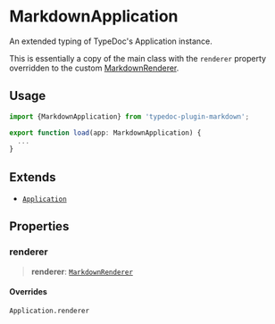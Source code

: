 # MarkdownApplication

An extended typing of TypeDoc's Application instance.

This is essentially a copy of the main class with the `renderer` property overridden to the custom [MarkdownRenderer](/api-docs/Interface.MarkdownRenderer.md).

## Usage

```ts
import {MarkdownApplication} from 'typedoc-plugin-markdown';

export function load(app: MarkdownApplication) {
  ...
}
```

## Extends

- [`Application`](https://typedoc.org/api/classes/Application.html)

## Properties

### renderer

> **renderer**: [`MarkdownRenderer`](/api-docs/Interface.MarkdownRenderer.md)

#### Overrides

`Application.renderer`
